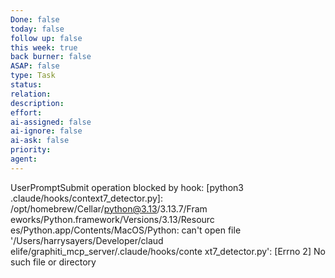 ```yaml
---
Done: false
today: false
follow up: false
this week: true
back burner: false
ASAP: false
type: Task
status:
relation:
description:
effort:
ai-assigned: false
ai-ignore: false
ai-ask: false
priority:
agent:
---
```

UserPromptSubmit operation blocked by hook:
  [python3 .claude/hooks/context7_detector.py]:
   /opt/homebrew/Cellar/python@3.13/3.13.7/Fram
  eworks/Python.framework/Versions/3.13/Resourc
  es/Python.app/Contents/MacOS/Python: can't
  open file '/Users/harrysayers/Developer/claud
  elife/graphiti_mcp_server/.claude/hooks/conte
  xt7_detector.py': [Errno 2] No such file or
  directory
